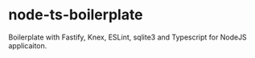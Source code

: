 # node-ts-boilerplate
Boilerplate with Fastify, Knex, ESLint, sqlite3 and Typescript for NodeJS applicaiton.
